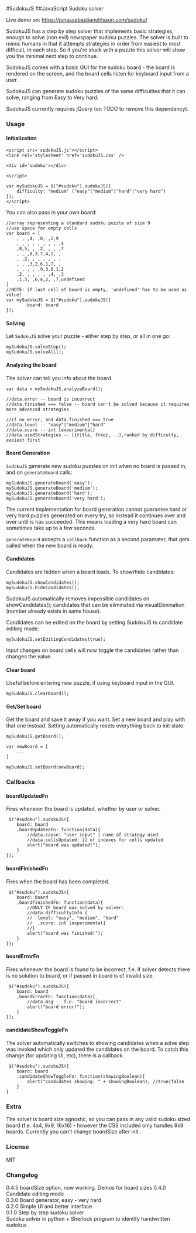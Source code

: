 #SudokuJS
##JavaScript Sudoku solver

Live demo on: https://jonassebastianohlsson.com/sudoku/

SudokuJS has a step by step solver that implements basic strategies,
enough to solve (non evil) newspaper sudoku puzzles. The solver is built
to mimic humans in that it attempts strategies in order from easiest to most
difficult, in each step. So if you're stuck with a puzzle this solver will show
you the minimal next step to continue.

SudokuJS comes with a basic GUI for the sudoku board - the board is rendered on the screen,
and the board cells listen for keyboard input from a user.

SudokuJS can generate sudoku puzzles of the same difficulties that it can solve,
ranging from Easy to Very hard.

SudokuJS currently requires jQuery (on TODO to remove this dependency).

### Usage

#### Initialization
	<script src='sudokuJS.js'></script>
    <link rel='stylesheet' href='sudokuJS.css' />

    <div id='sudoku'></div>

    <script>

    var mySudokuJS = $("#sudoku").sudokuJS({
        difficulty: "medium" ("easy"|"medium"|"hard"|"very hard")
    });
    </script>

You can also pass in your own board:

	//array representing a standard sudoku puzzle of size 9
	//use space for empty cells
	var board = [
		, , ,4, ,8, ,2,9
		, , , , , , , , ,4
		,8,5, , ,2, , , ,7
		, , ,8,3,7,4,2, ,
		, ,2, , , , , , ,
		, , ,3,2,6,1,7, ,
		, , , , ,9,3,6,1,2
		,2, , , , , ,4, ,3
		,1,3, ,6,4,2, ,7,undefined
	]
	//NOTE: if last cell of board is empty, 'undefined' has to be used as value!
	var mySudokuJS = $("#sudoku").sudokuJS({
			board: board
	});

#### Solving
Let `SudokuJS` solve your puzzle - either step by step, or all in one go:

	mySudokuJS.solveStep();
	mySudokuJS.solveAll();

#### Analyzing the board
The solver can tell you info about the board.

	var data = mySudokuJS.analyzeBoard();

	//data.error -- board is incorrect
	//data.finished === false -- board can't be solved because it requires more advanced strategies

	//if no error, and data.finished === true
	//data.level -- "easy"|"medium"|"hard"
	//data.score -- int [experimental]
	//data.usedStrategies -- [{title, freq}, ..],ranked by difficulty, easiest first

#### Board Generation
`SudokuJS` generate new sudoku puzzles on init when no board is passed in,
 and on `generateBoard` calls:

	mySudokuJS.generateBoard('easy');
	mySudokuJS.generateBoard('medium');
	mySudokuJS.generateBoard('hard');
	mySudokuJS.generateBoard('very hard');

The current implementation for board generation cannot guarantee hard or
very hard puzzles generated on every try, so instead it continues over and over
until is has succeeded. This means loading a very hard board can sometimes
take up to a few seconds.

`generateBoard` accepts a `callback` function as a second paramater, that gets called when the new board is ready.

#### Candidates
Candidates are hidden when a board loads. To show/hide candidates:

	mySudokuJS.showCandidates();
	mySudokuJS.hideCandidates();

SudokuJS automatically removes impossible candidates on showCandidates();
candidates that can be eliminated via visualElimination (number already exists in same house).

Candidates can be edited on the board by setting SudokuJS to candidate editing mode:

	mySudokuJS.setEditingCandidates(true);

Input changes on board cells will now toggle the candidates rather than changes the value.

#### Clear board
Useful before entering new puzzle, if using keyboard input in the GUI.

	mySudokuJS.clearBoard();

#### Get/Set board
Get the board and save it away if you want. Set a new board and play with that one instead.
Setting automatically resets everything back to init state.

	mySudokuJS.getBoard();

	var newBoard = [
		...
	]

	mySudokuJS.setBoard(newBoard);



### Callbacks

#### boardUpdatedFn
Fires whenever the board is updated, whether by user or solver.

	 $("#sudoku").sudokuJS({
		board: board
		,boardUpdatedFn: function(data){
			//data.cause: "user input" | name of strategy used
			//data.cellsUpdated: [] of indexes for cells updated
			alert("board was updated!");
		}
	});

#### boardFinishedFn
Fires when the board has been completed.

	 $("#sudoku").sudokuJS({
		board: board
		,boardFinishedFn: function(data){
			//ONLY IF board was solved by solver:
			//data.difficultyInfo {
			//	level: "easy", "medium", "hard"
			//	,score: int [experimental]
			//}
			alert("board was finished!");
		}
	});


#### boardErrorFn
Fires whenever the board is found to be incorrect, f.e. if solver detects there is no solution to board, or if passed in board is of invalid size.

	 $("#sudoku").sudokuJS({
		board: board
		,boardErrorFn: function(data){
			//data.msg -- f.e. "board incorrect"
			alert("board error!");
		}
	});

#### candidateShowToggleFn
 The solver automatically switches to showing candidates when a solve step was invoked which only updated the candidates on the board. To catch this change (for updating UI, etc), there is a callback:

	 $("#sudoku").sudokuJS({
		board: board
		,candidateShowToggleFn: function(showingBoolean){
			alert("candidates showing: " + showingBoolean); //true|false
		}
	}

### Extra
The solver is board size agnostic, so you can pass in any valid sudoku sized board (f.e. 4x4, 9x9, 16x16) - however the CSS included only handles 9x9 boards. Currently you can't change boardSize after init.

### License
MIT

### Changelog
0.4.5 boardSize option, now working. Demos for board sizes
0.4.0 Candidate editing mode  
0.3.0 Board generator, easy - very hard  
0.2.0 Simple UI and better interface  
0.1.0 Step by step sudoku solver  
Sudoku solver in python + Sherlock program to identify handwritten sudokus 
